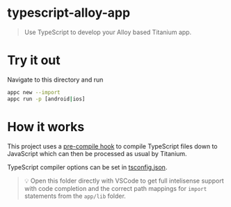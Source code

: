 # typescript-alloy-app

> Use TypeScript to develop your Alloy based Titanium app.

# Try it out

Navigate to this directory and run

```bash
appc new --import
appc run -p [android|ios]
```

# How it works

This project uses a [pre-compile hook](hooks/pre-compile.js) to compile TypeScript files down to JavaScript which can then be processed as usual by Titanium.

TypeScript compiler options can be set in [tsconfig.json](tsconfig.json).

> :bulb: Open this folder directly with VSCode to get full intelisense support with code completion and the correct path mappings for `import` statements from the `app/lib` folder.